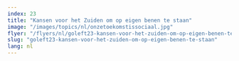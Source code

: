 ```yaml
---
index: 23
title: "Kansen voor het Zuiden om op eigen benen te staan"
image: "/images/topics/nl/onzetoekomstissociaal.jpg"
flyer: "/flyers/nl/goleft23-kansen-voor-het-zuiden-om-op-eigen-benen-te-staan.pdf"
slug: "goleft23-kansen-voor-het-zuiden-om-op-eigen-benen-te-staan"
lang: nl
---
```


